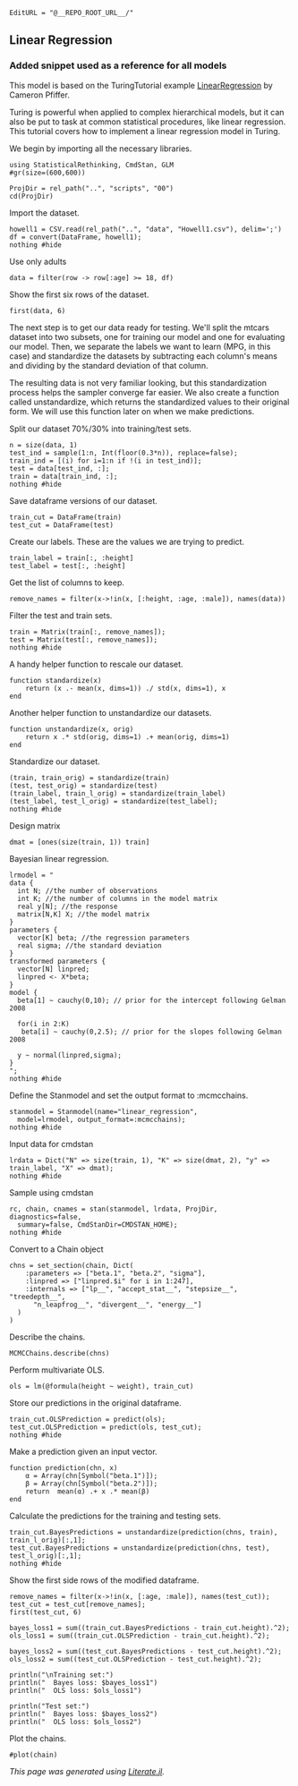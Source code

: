 ```@meta
EditURL = "@__REPO_ROOT_URL__/"
```

## Linear Regression

### Added snippet used as a reference for all models

This model is based on the TuringTutorial example [LinearRegression](https://github.com/TuringLang/TuringTutorials/blob/csp/linear/LinearRegression.ipynb) by Cameron Pfiffer.

Turing is powerful when applied to complex hierarchical models, but it can also be put to task at common statistical procedures, like linear regression. This tutorial covers how to implement a linear regression model in Turing.

We begin by importing all the necessary libraries.

```@example clip-38s
using StatisticalRethinking, CmdStan, GLM
#gr(size=(600,600))

ProjDir = rel_path("..", "scripts", "00")
cd(ProjDir)
```

Import the dataset.

```@example clip-38s
howell1 = CSV.read(rel_path("..", "data", "Howell1.csv"), delim=';')
df = convert(DataFrame, howell1);
nothing #hide
```

Use only adults

```@example clip-38s
data = filter(row -> row[:age] >= 18, df)
```

Show the first six rows of the dataset.

```@example clip-38s
first(data, 6)
```

The next step is to get our data ready for testing. We'll split the mtcars dataset into two subsets, one for training our model and one for evaluating our model. Then, we separate the labels we want to learn (MPG, in this case) and standardize the datasets by subtracting each column's means and dividing by the standard deviation of that column.

The resulting data is not very familiar looking, but this standardization process helps the sampler converge far easier. We also create a function called unstandardize, which returns the standardized values to their original form. We will use this function later on when we make predictions.

Split our dataset 70%/30% into training/test sets.

```@example clip-38s
n = size(data, 1)
test_ind = sample(1:n, Int(floor(0.3*n)), replace=false);
train_ind = [(i) for i=1:n if !(i in test_ind)];
test = data[test_ind, :];
train = data[train_ind, :];
nothing #hide
```

Save dataframe versions of our dataset.

```@example clip-38s
train_cut = DataFrame(train)
test_cut = DataFrame(test)
```

Create our labels. These are the values we are trying to predict.

```@example clip-38s
train_label = train[:, :height]
test_label = test[:, :height]
```

Get the list of columns to keep.

```@example clip-38s
remove_names = filter(x->!in(x, [:height, :age, :male]), names(data))
```

Filter the test and train sets.

```@example clip-38s
train = Matrix(train[:, remove_names]);
test = Matrix(test[:, remove_names]);
nothing #hide
```

A handy helper function to rescale our dataset.

```@example clip-38s
function standardize(x)
    return (x .- mean(x, dims=1)) ./ std(x, dims=1), x
end
```

Another helper function to unstandardize our datasets.

```@example clip-38s
function unstandardize(x, orig)
    return x .* std(orig, dims=1) .+ mean(orig, dims=1)
end
```

Standardize our dataset.

```@example clip-38s
(train, train_orig) = standardize(train)
(test, test_orig) = standardize(test)
(train_label, train_l_orig) = standardize(train_label)
(test_label, test_l_orig) = standardize(test_label);
nothing #hide
```

Design matrix

```@example clip-38s
dmat = [ones(size(train, 1)) train]
```

Bayesian linear regression.

```@example clip-38s
lrmodel = "
data {
  int N; //the number of observations
  int K; //the number of columns in the model matrix
  real y[N]; //the response
  matrix[N,K] X; //the model matrix
}
parameters {
  vector[K] beta; //the regression parameters
  real sigma; //the standard deviation
}
transformed parameters {
  vector[N] linpred;
  linpred <- X*beta;
}
model {
  beta[1] ~ cauchy(0,10); // prior for the intercept following Gelman 2008

  for(i in 2:K)
   beta[i] ~ cauchy(0,2.5); // prior for the slopes following Gelman 2008

  y ~ normal(linpred,sigma);
}
";
nothing #hide
```

Define the Stanmodel and set the output format to :mcmcchains.

```@example clip-38s
stanmodel = Stanmodel(name="linear_regression",
  model=lrmodel, output_format=:mcmcchains);
nothing #hide
```

Input data for cmdstan

```@example clip-38s
lrdata = Dict("N" => size(train, 1), "K" => size(dmat, 2), "y" => train_label, "X" => dmat);
nothing #hide
```

Sample using cmdstan

```@example clip-38s
rc, chain, cnames = stan(stanmodel, lrdata, ProjDir, diagnostics=false,
  summary=false, CmdStanDir=CMDSTAN_HOME);
nothing #hide
```

Convert to a  Chain object

```@example clip-38s
chns = set_section(chain, Dict(
    :parameters => ["beta.1", "beta.2", "sigma"],
    :linpred => ["linpred.$i" for i in 1:247],
    :internals => ["lp__", "accept_stat__", "stepsize__", "treedepth__",
      "n_leapfrog__", "divergent__", "energy__"]
  )
)
```

Describe the chains.

```@example clip-38s
MCMCChains.describe(chns)
```

Perform multivariate OLS.

```@example clip-38s
ols = lm(@formula(height ~ weight), train_cut)
```

Store our predictions in the original dataframe.

```@example clip-38s
train_cut.OLSPrediction = predict(ols);
test_cut.OLSPrediction = predict(ols, test_cut);
nothing #hide
```

Make a prediction given an input vector.

```@example clip-38s
function prediction(chn, x)
    α = Array(chn[Symbol("beta.1")]);
    β = Array(chn[Symbol("beta.2")]);
    return  mean(α) .+ x .* mean(β)
end
```

Calculate the predictions for the training and testing sets.

```@example clip-38s
train_cut.BayesPredictions = unstandardize(prediction(chns, train), train_l_orig)[:,1];
test_cut.BayesPredictions = unstandardize(prediction(chns, test), test_l_orig)[:,1];
nothing #hide
```

Show the first side rows of the modified dataframe.

```@example clip-38s
remove_names = filter(x->!in(x, [:age, :male]), names(test_cut));
test_cut = test_cut[remove_names];
first(test_cut, 6)

bayes_loss1 = sum((train_cut.BayesPredictions - train_cut.height).^2);
ols_loss1 = sum((train_cut.OLSPrediction - train_cut.height).^2);

bayes_loss2 = sum((test_cut.BayesPredictions - test_cut.height).^2);
ols_loss2 = sum((test_cut.OLSPrediction - test_cut.height).^2);

println("\nTraining set:")
println("  Bayes loss: $bayes_loss1")
println("  OLS loss: $ols_loss1")

println("Test set:")
println("  Bayes loss: $bayes_loss2")
println("  OLS loss: $ols_loss2")
```

Plot the chains.

```@example clip-38s
#plot(chain)
```

*This page was generated using [Literate.jl](https://github.com/fredrikekre/Literate.jl).*

